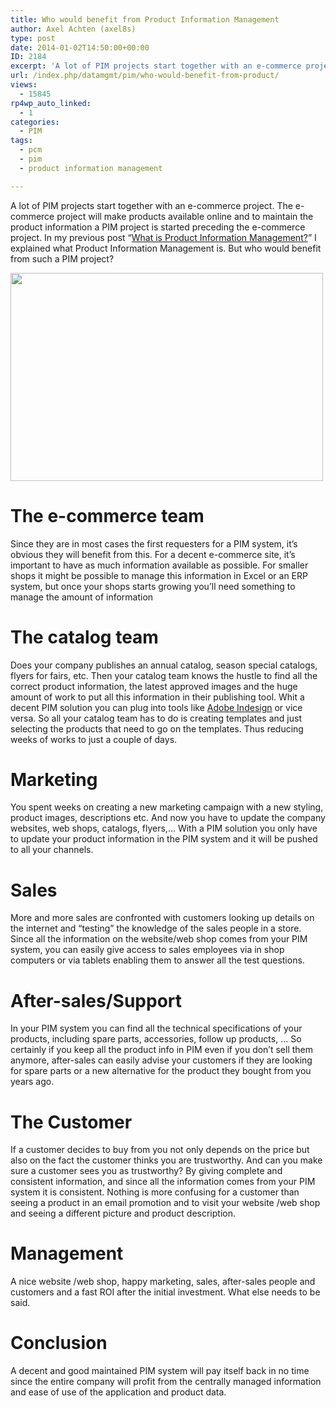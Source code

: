 ```yaml
---
title: Who would benefit from Product Information Management
author: Axel Achten (axel8s)
type: post
date: 2014-01-02T14:50:00+00:00
ID: 2184
excerpt: 'A lot of PIM projects start together with an e-commerce project. The e-commerce project will make products available online and to maintain the product information a PIM project is started preceding the e-commerce project. In my previous post "What is P&hellip;'
url: /index.php/datamgmt/pim/who-would-benefit-from-product/
views:
  - 15845
rp4wp_auto_linked:
  - 1
categories:
  - PIM
tags:
  - pcm
  - pim
  - product information management

---
```

A lot of PIM projects start together with an e-commerce project. The e-commerce project will make products available online and to maintain the product information a PIM project is started preceding the e-commerce project. In my previous post &#8220;[What is Product Information Management?][1]&#8221; I explained what Product Information Management is. But who would benefit from such a PIM project? 

<div class="image_block">
  <a href="http://farm6.staticflickr.com/5045/5322091121_204bb92a05_o.jpg"><img alt="" src="/wp-content/uploads/blogs/DataMgmt/Axel8s/PimBenefit.jpg?mtime=1388673769" width="500" height="333" /></a>
</div>

# The e-commerce team

Since they are in most cases the first requesters for a PIM system, it&#8217;s obvious they will benefit from this. For a decent e-commerce site, it&#8217;s important to have as much information available as possible. For smaller shops it might be possible to manage this information in Excel or an ERP system, but once your shops starts growing you&#8217;ll need something to manage the amount of information

# The catalog team

Does your company publishes an annual catalog, season special catalogs, flyers for fairs, etc. Then your catalog team knows the hustle to find all the correct product information, the latest approved images and the huge amount of work to put all this information in their publishing tool. Whit a decent PIM solution you can plug into tools like [Adobe Indesign][2] or vice versa. So all your catalog team has to do is creating templates and just selecting the products that need to go on the templates. Thus reducing weeks of works to just a couple of days.

# Marketing

You spent weeks on creating a new marketing campaign with a new styling, product images, descriptions etc. And now you have to update the company websites, web shops, catalogs, flyers,&#8230; With a PIM solution you only have to update your product information in the PIM system and it will be pushed to all your channels. 

# Sales

More and more sales are confronted with customers looking up details on the internet and &#8220;testing&#8221; the knowledge of the sales people in a store. Since all the information on the website/web shop comes from your PIM system, you can easily give access to sales employees via in shop computers or via tablets enabling them to answer all the test questions.

# After-sales/Support

In your PIM system you can find all the technical specifications of your products, including spare parts, accessories, follow up products, &#8230; So certainly if you keep all the product info in PIM even if you don&#8217;t sell them anymore, after-sales can easily advise your customers if they are looking for spare parts or a new alternative for the product they bought from you years ago.

# The Customer

If a customer decides to buy from you not only depends on the price but also on the fact the customer thinks you are trustworthy. And can you make sure a customer sees you as trustworthy? By giving complete and consistent information, and since all the information comes from your PIM system it is consistent. Nothing is more confusing for a customer than seeing a product in an email promotion and to visit your website /web shop and seeing a different picture and product description.

# Management

A nice website /web shop, happy marketing, sales, after-sales people and customers and a fast ROI after the initial investment. What else needs to be said.

# Conclusion

A decent and good maintained PIM system will pay itself back in no time since the entire company will profit from the centrally managed information and ease of use of the application and product data.

 [1]: /index.php/DataMgmt/pim/what-is-product-information-management
 [2]: http://www.adobe.com/products/indesign.html